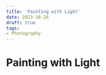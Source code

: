 ```yaml
---
title: 'Painting with Light'
date: 2023-10-26
draft: true
tags: 
- Photography
---
```


# Painting with Light

